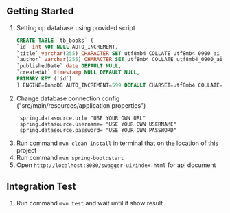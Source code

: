 ## Getting Started
1. Setting up database using provided script
   ``` sql
   CREATE TABLE `tb_books` (
   `id` int NOT NULL AUTO_INCREMENT,
   `title` varchar(255) CHARACTER SET utf8mb4 COLLATE utf8mb4_0900_ai_ci NOT NULL,
   `author` varchar(255) CHARACTER SET utf8mb4 COLLATE utf8mb4_0900_ai_ci NOT NULL,
   `publishedDate` date DEFAULT NULL,
   `createdAt` timestamp NULL DEFAULT NULL,
   PRIMARY KEY (`id`)
   ) ENGINE=InnoDB AUTO_INCREMENT=599 DEFAULT CHARSET=utf8mb4 COLLATE=utf8mb4_0900_ai_ci;
   ```
2. Change database connection config ("src/main/resources/application.properties")
   ```   
    spring.datasource.url= "USE YOUR OWN URL"
    spring.datasource.username= "USE YOUR OWN USERNAME"
    spring.datasource.password= "USE YOUR OWN PASSWORD"
    ```
3. Run command ```mvn clean install``` in terminal that on the location of this project
4. Run command ```mvn spring-boot:start```
5. Open ```http://localhost:8080/swagger-ui/index.html``` for api document

## Integration Test
1. Run command ```mvn test``` and wait until it show result
